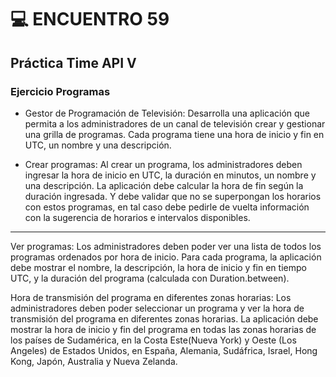 # :computer: ENCUENTRO 59

## Práctica Time API V

### Ejercicio Programas

- Gestor de Programación de Televisión: Desarrolla una aplicación que permita a los administradores de un canal de televisión crear y gestionar una grilla de programas. Cada programa tiene una hora de inicio y fin en UTC, un nombre y una descripción.

- Crear programas: Al crear un programa, los administradores deben ingresar la hora de inicio en UTC, la duración en minutos, un nombre y una descripción. La aplicación debe calcular la hora de fin según la duración ingresada. Y debe validar que no se superpongan los horarios con estos programas, en tal caso debe pedirle de vuelta información con la sugerencia de horarios e intervalos disponibles.


---
Ver programas: Los administradores deben poder ver una lista de todos los programas ordenados por hora de inicio. Para cada programa, la aplicación debe mostrar el nombre, la descripción, la hora de inicio y fin en tiempo UTC, y la duración del programa (calculada con Duration.between).

Hora de transmisión del programa en diferentes zonas horarias: Los administradores deben poder seleccionar un programa y ver la hora de transmisión del programa en diferentes zonas horarias. La aplicación debe mostrar la hora de inicio y fin del programa en todas las zonas horarias de los países de Sudamérica, en la Costa Este(Nueva York) y Oeste (Los Angeles) de Estados Unidos, en España, Alemania, Sudáfrica, Israel, Hong Kong, Japón, Australia y Nueva Zelanda.
